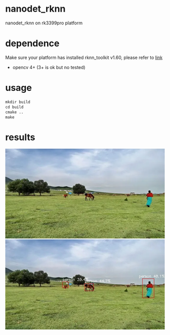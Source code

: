 # nanodet_rknn
nanodet_rknn on rk3399pro platform

# dependence 

Make sure your platform has installed rknn_toolkit v1.60, please refer to [link](http://t.rock-chips.com/forum.php?mod=forumdisplay)

- opencv 4+ (3+ is ok but no tested)

# usage 

``` shell
mkdir build 
cd build 
cmake ..
make
```

# results

![](./a.jpeg)
![](./res.jpg)